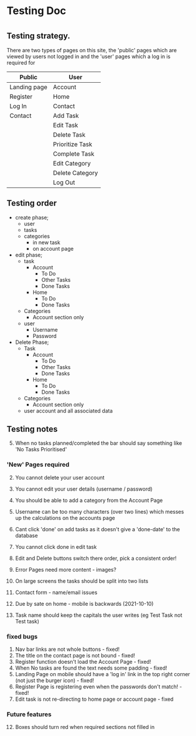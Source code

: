# Testing Doc

#

## Testing strategy.

There are two types of pages on this site, the 'public' pages which are viewed by users not logged in and the 'user' pages which a log in is required for

| Public       | User            |
| ------------ | --------------- |
| Landing page | Account         |
| Register     | Home            |
| Log In       | Contact         |
| Contact      | Add Task        |
|              | Edit Task       |
|              | Delete Task     |
|              | Prioritize Task |
|              | Complete Task   |
|              | Edit Category   |
|              | Delete Category |
|              | Log Out         |

## Testing order

-   create phase;
    -   user
    -   tasks
    -   categories
        -   in new task
        -   on account page
-   edit phase;
    -   task
        -   Account
            -   To Do
            -   Other Tasks
            -   Done Tasks
        -   Home
            -   To Do
            -   Done Tasks
    -   Categories
        -   Account section only
    -   user
        -   Username
        -   Password
-   Delete Phase;
    -   Task
        -   Account
            -   To Do
            -   Other Tasks
            -   Done Tasks
        -   Home
            -   To Do
            -   Done Tasks
    -   Categories
        -   Account section only
    -   user account and all associated data

## Testing notes

5.  When no tasks planned/completed the bar should say something like 'No Tasks Prioritised'
### 'New' Pages required
2.  You cannot delete your user account
17. You cannot edit your user details (username / password)
7.  You should be able to add a category from the Account Page

11. Username can be too many characters (over two lines) which messes up the calculations on the accounts page

14. Cant click 'done' on add tasks as it doesn't give a 'done-date' to the database
18. You cannot click done in edit task

20. Edit and Delete buttons switch there order, pick a consistent order!

9.  Error Pages need more content - images?
8.  On large screens the tasks should be split into two lists
21. Contact form - name/email issues
15. Due by sate on home - mobile is backwards (2021-10-10)
13. Task name should keep the capitals the user writes (eg Test Task not Test task)

### fixed bugs
1.  Nav bar links are not whole buttons - fixed!
3.  The title on the contact page is not bound - fixed!
4.  Register function doesn't load the Account Page - fixed!
6.  When No tasks are found the text needs some padding - fixed!
10. Landing Page on mobile should have a 'log in' link in the top right corner (not just the burger icon) - fixed!
16. Register Page is registering even when the passwords don't match! - fixed!
19. Edit task is not re-directing to home page or account page - fixed

### Future features
12. Boxes should turn red when required sections not filled in
